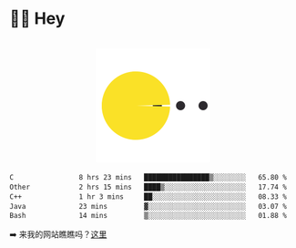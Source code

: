 
# 👋🏻 Hey
<div align="center">
	<br>
	<img src="https://raw.githubusercontent.com/Aniket965/Aniket965/master/pacman.svg?sanitize=true" width="200" height="200">
	<br>
</div>

<!--START_SECTION:waka-->

```txt
C                8 hrs 23 mins   ████████████████▒░░░░░░░░   65.80 %
Other            2 hrs 15 mins   ████▒░░░░░░░░░░░░░░░░░░░░   17.74 %
C++              1 hr 3 mins     ██░░░░░░░░░░░░░░░░░░░░░░░   08.33 %
Java             23 mins         ▓░░░░░░░░░░░░░░░░░░░░░░░░   03.07 %
Bash             14 mins         ▒░░░░░░░░░░░░░░░░░░░░░░░░   01.88 %
```

<!--END_SECTION:waka-->

 ➡️  来我的网站瞧瞧吗？[这里](https://www.shaolongfei.com)

